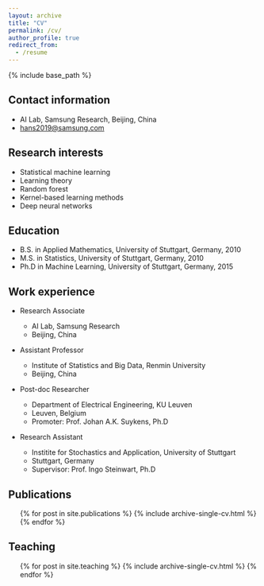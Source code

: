 ```yaml
---
layout: archive
title: "CV"
permalink: /cv/
author_profile: true
redirect_from:
  - /resume
---
```


{% include base_path %}

## Contact information

* AI Lab, Samsung Research, Beijing, China
* hans2019@samsung.com

## Research interests

* Statistical machine learning
* Learning theory
* Random forest
* Kernel-based learning methods
* Deep neural networks

## Education

* B.S. in Applied Mathematics, University of Stuttgart, Germany, 2010
* M.S. in Statistics, University of Stuttgart, Germany, 2010
* Ph.D in Machine Learning, University of Stuttgart, Germany, 2015

## Work experience

* Research Associate
  * AI Lab, Samsung Research
  * Beijing, China

* Assistant Professor
  * Institute of Statistics and Big Data, Renmin University
  * Beijing, China

* Post-doc Researcher
  * Department of Electrical Engineering, KU Leuven
  * Leuven, Belgium
  * Promoter: Prof. Johan A.K. Suykens, Ph.D

* Research Assistant
  * Institite for Stochastics and Application, University of Stuttgart
  * Stuttgart, Germany
  * Supervisor: Prof. Ingo Steinwart, Ph.D
  

## Publications

  <ul>{% for post in site.publications %}
    {% include archive-single-cv.html %}
  {% endfor %}</ul>
  
## Teaching

  <ul>{% for post in site.teaching %}
    {% include archive-single-cv.html %}
  {% endfor %}</ul>
  